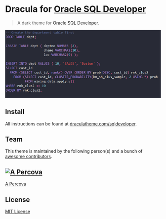 # Dracula for [Oracle SQL Developer](https://www.oracle.com/database/technologies/appdev/sql-developer.html)

> A dark theme for [Oracle SQL Developer](https://www.oracle.com/database/technologies/appdev/sql-developer.html).

![Screenshot](images/dracula_syntax.png)

## Install

All instructions can be found at [draculatheme.com/sqldeveloper](INSTALL.md#install).

## Team

This theme is maintained by the following person(s) and a bunch of [awesome contributors](https://github.com/dracula/template/graphs/contributors).

[![A Percova](https://avatars0.githubusercontent.com/u/14076184?v=3&s=70)](https://github.com/apercova)  
--- 
[A Percova](https://github.com/apercova)  

## License

[MIT License](./LICENSE)
